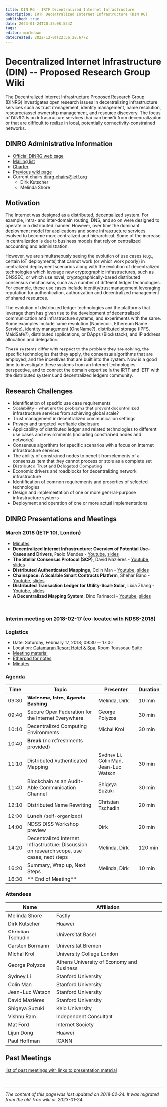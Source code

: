 ```yaml
---
title: DIN RG - IRTF Decentralized Internet Infrastructure
description: IRTF Decentralized Internet Infrastructure (DIN RG)
published: true
date: 2023-01-24T20:35:08.534Z
tags: 
editor: markdown
dateCreated: 2022-12-06T22:56:28.677Z
---
```


#  Decentralized Internet Infrastructure (DIN) -- Proposed Research Group Wiki

The Decentralized Internet Infrastructure Proposed Research Group (DINRG) investigates open research issues in decentralizing infrastructure services such as trust management, identity management, name resolution, resource/asset ownership management, and resource discovery. The focus of DINRG is on infrastructure services that can benefit from decentralization or that are difficult to realize in local, potentially connectivity-constrained networks.

## DINRG Administrative Information

* [Official DINRG web page](https://irtf.org/dinrg)
* [Mailing list](https://www.irtf.org/mailman/listinfo/din)
* [Charter](https://datatracker.ietf.org/rg/dinrg/charter/)
 * [Previous wiki page](https://trac.ietf.org/trac/irtf/wiki/blockchain-federation)
* Current chairs <dinrg-chairs@ietf.org>
     *   Dirk Kutscher
     *   Melinda Shore 

## Motivation

The Internet was designed as a distributed, decentralized system. For example, intra- and inter-domain routing, DNS, and so on were designed to operate in a distributed manner. However, over time the dominant deployment model for applications and some infrastructure services evolved to become more centralized and hierarchical. Some of the increase in centralization is due to business models that rely on centralized accounting and administration.

However, we are simultaneously seeing the evolution of use cases (e.g., certain IoT deployments) that cannot work (or which work poorly) in centralized deployment scenarios along with the evolution of decentralized technologies which leverage new cryptographic infrastructures, such as DNSSEC, or which use novel, cryptographically-based distributed consensus mechanisms, such as a number of different ledger technologies. For example, these use cases include identity/trust management leveraging reputation for authentication, authorization and decentralized management of shared resources.

The evolution of distributed ledger technologies and the platforms that leverage them has given rise to the development of decentralized communication and infrastructure systems, and experiments with the same. Some examples include name resolution (Namecoin, Ethereum Name Service), identity management (OneName?), distributed storage (IPFS, MaidSafe?), distributed applications, or DApps (Blockstack), and IP address allocation and delegation.

These systems differ with respect to the problem they are solving, the specific technologies that they apply, the consensus algorithms that are employed, and the incentives that are built into the system. Now is a good time to investigate these systems from an Internet technologies perspective, and to connect the domain expertise in the IRTF and IETF with the distributed systems and decentralized ledgers community.

## Research Challenges

* Identification of specific use case requirements
* Scalability - what are the problems that prevent decentralized infrastructure services from achieving global scale?
* Trust management in decentralized communication settings
* Privacy and targeted, verifiable disclosure
* Applicability of distributed ledger and related technologies to different use cases and environments (including constrained nodes and networks)
* Consensus algorithms for specific scenarios with a focus on Internet infrastructure services
* The ability of constrained nodes to benefit from elements of a consensus item that they cannot process or store as a complete set
* Distributed Trust and Delegated Computing
* Economic drivers and roadblocks for decentralizing network infrastructure
* Identification of common requirements and properties of selected technologies
* Design and implementation of one or more general-purpose infrastructure systems
* Deployment and operation of one or more actual implementations 

## DINRG Presentations and Meetings
### March 2018 (IETF 101, London)

* [Minutes](https://datatracker.ietf.org/meeting/101/materials/minutes-101-dinrg-01)
* **Decentralized Internet Infrastructure: Overview of Potential Use-Cases and Drivers**, Paolo Mendes - [Youtube](https://youtu.be/VgP42xgH5bo?t=7m53s),  [slides](https://datatracker.ietf.org/meeting/101/materials/slides-101-dinrg-paulo-mendes-overview-of-potential-use-cases-and-drivers-01)
* **The Stellar Consensus Protocol (SCP)**, David Mazières - [Youtube](https://youtu.be/VgP42xgH5bo?t=21m50s),  [slides](https://datatracker.ietf.org/meeting/101/materials/slides-101-dinrg-david-mazieres-stellar-consensus-protocol-00)
* **Distributed Authenticated Mappings**, Colin Man - [Youtube](https://youtu.be/VgP42xgH5bo?t=52m18s),  [slides](https://datatracker.ietf.org/meeting/101/materials/slides-101-dinrg-colin-man-distributed-authenticated-mapping-00)
* **Chainspace: A Scalable Smart Contracts Platform**, Shehar Bano - [Youtube](https://youtu.be/VgP42xgH5bo?t=1h12m48s), [slides](https://datatracker.ietf.org/meeting/101/materials/slides-101-dinrg-shehar-bano-chainspace-a-scalable-smart-contracts-platform-00)
* **Distributed Transaction Ledger for Utility-Scale Solar**, Lixia Zhang - [Youtube](https://youtu.be/VgP42xgH5bo?t=1h40m55s),  [slides](https://datatracker.ietf.org/meeting/101/materials/slides-101-dinrg-lixia-zhang-applying-distributed-ledger-to-iot-app-01)
* **A Decentralized Mapping System**, Dino Farinacci - [Youtube](https://youtu.be/VgP42xgH5bo?t=2h1m3s),  [slides](https://datatracker.ietf.org/meeting/101/materials/slides-101-dinrg-dino-farinacci-colin-cantrell-a-decentralized-mapping-system-00)

&nbsp; 
### Interim meeting on 2018-02-17 (co-located with [NDSS-2018](https://www.ndss-symposium.org/ndss2018/))

### Logistics

* Date: Saturday, February 17, 2018; 09:30 -- 17:00
* Location: [Catamaran Resort Hotel & Spa](https://catamaranresort.com/), Room Rousseau Suite
* [Meeting material](https://datatracker.ietf.org/meeting/interim-2018-dinrg-01/session/dinrg)
* [Etherpad for notes](https://etherpad.tools.ietf.org/p/notes-dinrg-interim-ndss2018?useMonospaceFont=true)
* [Minutes](https://datatracker.ietf.org/meeting/interim-2018-dinrg-01/materials/minutes-interim-2018-dinrg-01-201802170900)

### Agenda
| **Time** |	**Topic** |	**Presenter** |	**Duration**|
|----|----|----|-----|
|09:30 |	**Welcome, Intro, Agenda Bashing** |	Melinda, Dirk |	10 min
|09:40 |	Secure Open Federation for the Internet Everywhere |	George Polyzos |	30 min
|10:10 |	Decentralized Computing Environments |	Michal Krol |	30 min|
|10:40 |	**Break** (no refreshments provided) 		
|11:10 |	Distributed Authenticated Mapping 	|Sydney Li, Colin Man, Jean-Luc Watson |	30 min
|11:40 |	Blockchain as an Audit-Able Communication Channel |	Shigeya Suzuki |	30 min|
|12:10 |	Distributed Name Rewriting |	Christian Tschudin |	20 min
|12:30 |	**Lunch** (self-organized) 		
|14:00 |	NDSS DISS Workshop preview |	Dirk |	20 min|
|14:20 |	Decentralized Internet Infrastructure: Discussion on research scope, use cases, next steps |	Melinda, Dirk |	120 min|
|16:20 	|Summary, Wrap up, Next Steps |	Melinda, Dirk |	10 min|
|16:30 |	**	End of Meeting** 		

### Attendees
|**Name** 	|**Affiliation**|
|----|------|
|Melinda Shore |	Fastly|
|Dirk Kutscher |	Huawei|
|Christian Tschudin |	Universität Basel|
|Carsten Bormann |	Universität Bremen|
|Michal Krol |	University College London|
|George Polyzos |	Athens University of Economy and Business|
|Sydney Li |	Stanford University|
|Colin Man |	Stanford University|
|Jean-Luc Watson |	Stanford University|
|David Mazières |	Stanford University|
|Shigeya Suzuki |	Keio University|
|Vishnu Ram |	Independent Consultant|
|Mat Ford |	Internet Society|
|Lijun Dong |	Huawei|
|Paul Hoffman |	ICANN|

## Past Meetings

[list of past meetings with links to presentation material](https://trac.ietf.org/trac/irtf/wiki/blockchain-federation)

&nbsp;
&nbsp;
&nbsp;

---

*The content of this page was last updated on 2018-02-24. It was migrated from the old Trac wiki on 2023-01-24.*